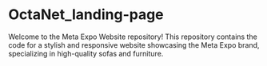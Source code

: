 # OctaNet_landing-page
Welcome to the Meta Expo Website repository! This repository contains the code for a stylish and responsive website showcasing the Meta Expo brand, specializing in high-quality sofas and furniture.
